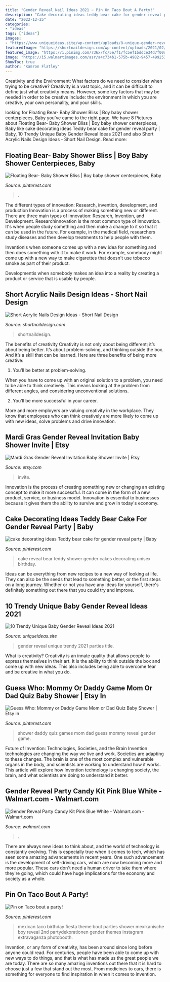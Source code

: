 ```yaml
---
title: "Gender Reveal Nail Ideas 2021 ~ Pin On Taco Bout A Party!"
description: "Cake decorating ideas teddy bear cake for gender reveal party"
date: "2022-12-25"
categories:
- "ideas"
tags: ["ideas"]
images:
- "https://www.uniqueideas.site/wp-content/uploads/8-unique-gender-reveal-ideas-gender-reveal-reveal-parties-and-gender.jpg"
featuredImage: "https://shortnaildesign.com/wp-content/uploads/2021/02/Short_Nail_Design_-36.jpg"
featured_image: "https://i.pinimg.com/736x/fc/5e/f1/fc5ef1bddce34d7f00de05f7ac4aaeaf.jpg"
image: "https://i5.walmartimages.com/asr/a4c734b1-575b-4982-9457-4992530d7095_1.a7690a0c6c3bc51a5d5f06e03d73de21.jpeg"
ShowToc: true
author: "Kamron Flatley"
---
```



Creativity and the Environment: What factors do we need to consider when trying to be creative?
Creativity is a vast topic, and it can be difficult to define just what creativity means. However, some key factors that may be needed in order to be creative include: the environment in which you are creative, your own personality, and your skills.

	

		
looking for Floating Bear- Baby Shower Bliss | Boy baby shower centerpieces, Baby you've came to the right page. We have 8 Pictures about Floating Bear- Baby Shower Bliss | Boy baby shower centerpieces, Baby like cake decorating ideas Teddy bear cake for gender reveal party | Baby, 10 Trendy Unique Baby Gender Reveal Ideas 2021 and also Short Acrylic Nails Design Ideas - Short Nail Design. Read more:
		
    
## Floating Bear- Baby Shower Bliss | Boy Baby Shower Centerpieces, Baby

<img loading=lazy src="https://i.pinimg.com/originals/16/34/78/163478f0a271c762718046ad6ef1fe52.jpg" onerror="this.onerror=null;this.src='https://tse1.mm.bing.net/th?id=OIP.WCmPNg1gW0KMoYkWFfPv-wHaIG&amp;pid=15.1';" alt="Floating Bear- Baby Shower Bliss | Boy baby shower centerpieces, Baby">

_Source: pinterest.com_

>. 

	

The different types of innovation: Research, invention, development, and production
Innovation is a process of making something new or different. There are three main types of innovation: Research, Invention, and Development.
Researchinnovation is the most common type of innovation. It's when people study something and then make a change to it so that it can be used in the future. For example, in the medical field, researchers study diseases and then develop treatments to help people with them.

Inventionis when someone comes up with a new idea for something and then does something with it to make it work. For example, somebody might come up with a new way to make cigarettes that doesn't use tobacco smoke as part of their product. 

Developmentis when somebody makes an idea into a reality by creating a product or service that is usable by people.

    
## Short Acrylic Nails Design Ideas - Short Nail Design

<img loading=lazy src="https://shortnaildesign.com/wp-content/uploads/2021/02/Short_Nail_Design_-36.jpg" onerror="this.onerror=null;this.src='https://tse4.mm.bing.net/th?id=OIP.w2MJzdet7lamczjZJKEjmAHaHa&amp;pid=15.1';" alt="Short Acrylic Nails Design Ideas - Short Nail Design">

_Source: shortnaildesign.com_

>shortnaildesign. 

	

The benefits of creativity
Creativity is not only about being different; it’s about being better. It’s about problem-solving, and thinking outside the box. And it’s a skill that can be learned. Here are three benefits of being more creative:
1. You’ll be better at problem-solving.

When you have to come up with an original solution to a problem, you need to be able to think creatively. This means looking at the problem from different angles, and considering unconventional solutions.

2. You’ll be more successful in your career.

More and more employers are valuing creativity in the workplace. They know that employees who can think creatively are more likely to come up with new ideas, solve problems and drive innovation.

    
## Mardi Gras Gender Reveal Invitation Baby Shower Invite | Etsy

<img loading=lazy src="https://i.etsystatic.com/14406979/r/il/a39a6a/1758945538/il_794xN.1758945538_ec97.jpg" onerror="this.onerror=null;this.src='https://tse3.mm.bing.net/th?id=OIP.1GZYPq2Zk1tXLHkYI4hXKgHaKX&amp;pid=15.1';" alt="Mardi Gras Gender Reveal Invitation Baby Shower Invite | Etsy">

_Source: etsy.com_

>invite. 

	

Innovation is the process of creating something new or changing an existing concept to make it more successful. It can come in the form of a new product, service, or business model. Innovation is essential to businesses because it gives them the ability to survive and grow in today's economy.

    
## Cake Decorating Ideas Teddy Bear Cake For Gender Reveal Party | Baby

<img loading=lazy src="https://i.pinimg.com/736x/b6/90/b7/b690b7f61e713011962acd93a43408a0.jpg" onerror="this.onerror=null;this.src='https://tse1.mm.bing.net/th?id=OIP.oNyDxoI2hY9ALaY3KpjvoQHaHa&amp;pid=15.1';" alt="cake decorating ideas Teddy bear cake for gender reveal party | Baby">

_Source: pinterest.com_

>cake reveal bear teddy shower gender cakes decorating unisex birthday. 

	

Ideas can be everything from new recipes to a new way of looking at life. They can also be the seeds that lead to something better, or the first steps on a long journey. Whether or not you have any ideas for yourself, there's definitely something out there that you could try and improve.

    
## 10 Trendy Unique Baby Gender Reveal Ideas 2021

<img loading=lazy src="https://www.uniqueideas.site/wp-content/uploads/8-unique-gender-reveal-ideas-gender-reveal-reveal-parties-and-gender.jpg" onerror="this.onerror=null;this.src='https://tse1.mm.bing.net/th?id=OIP.z7Ed8PHRfzPMbLwH6Dyv0QHaLF&amp;pid=15.1';" alt="10 Trendy Unique Baby Gender Reveal Ideas 2021">

_Source: uniqueideas.site_

>gender reveal unique trendy 2021 parties title. 

	

What is creativity?
Creativity is an innate quality that allows people to express themselves in their art. It is the ability to think outside the box and come up with new ideas. This also includes being able to overcome fear and be creative in what you do.

    
## Guess Who: Mommy Or Daddy Game Mom Or Dad Quiz Baby Shower | Etsy In

<img loading=lazy src="https://i.pinimg.com/736x/fc/5e/f1/fc5ef1bddce34d7f00de05f7ac4aaeaf.jpg" onerror="this.onerror=null;this.src='https://tse4.mm.bing.net/th?id=OIP.GNgzrzTY3Dih1OYPmoOKCAHaJl&amp;pid=15.1';" alt="Guess Who: Mommy or Daddy Game Mom or Dad Quiz Baby Shower | Etsy in">

_Source: pinterest.com_

>shower daddy quiz games mom dad guess mommy reveal gender game. 

	

Future of Invention: Technologies, Societies, and the Brain
Invention technologies are changing the way we live and work. Societies are adapting to these changes. The brain is one of the most complex and vulnerable organs in the body, and scientists are working to understand how it works. This article will explore how Invention technology is changing society, the brain, and what scientists are doing to understand it better.

    
## Gender Reveal Party Candy Kit Pink Blue White - Walmart.com - Walmart.com

<img loading=lazy src="https://i5.walmartimages.com/asr/a4c734b1-575b-4982-9457-4992530d7095_1.a7690a0c6c3bc51a5d5f06e03d73de21.jpeg" onerror="this.onerror=null;this.src='https://tse4.mm.bing.net/th?id=OIP.CN1Rdubs432OtiTZvKy2AQHaHa&amp;pid=15.1';" alt="Gender Reveal Party Candy Kit Pink Blue White - Walmart.com - Walmart.com">

_Source: walmart.com_

>. 

	

There are always new ideas to think about, and the world of technology is constantly evolving. This is especially true when it comes to tech, which has seen some amazing advancements in recent years. One such advancement is the development of self-driving cars, which are now becoming more and more popular. These cars don't need a human driver to take them where they're going, which could have huge implications for the economy and society as a whole.

    
## Pin On Taco Bout A Party!

<img loading=lazy src="https://i.pinimg.com/originals/74/f7/34/74f734e8a5dd1e00fd0d0fb378320857.jpg" onerror="this.onerror=null;this.src='https://tse3.mm.bing.net/th?id=OIP.GltVUPFCPMQ1AQz5jj4IGgHaHa&amp;pid=15.1';" alt="Pin on Taco bout a party!">

_Source: pinterest.com_

>mexican taco birthday fiesta theme bout parties shower mexikanische boy reveal 2nd partydekorationen gender themes instagram extravaganza photobooth. 

	

Invention, or any form of creativity, has been around since long before anyone could read. For centuries, people have been able to come up with new ways to do things, and that is what has made us the great people we are today. There are so many amazing inventions out there that it is hard to choose just a few that stand out the most. From medicines to cars, there is something for everyone to find inspiration in when it comes to invention.

